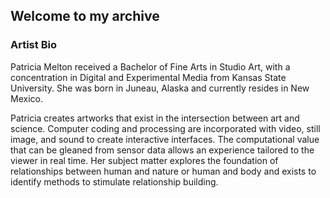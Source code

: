 ## Welcome to my archive

### Artist Bio

Patricia Melton received a Bachelor of Fine Arts in Studio Art, with a concentration in Digital and Experimental Media from Kansas State University. She was born in Juneau, Alaska and currently resides in New Mexico. 

Patricia creates artworks that exist in the intersection between art and science. Computer coding and processing are incorporated with video, still image, and sound to create interactive interfaces. The computational value that can be gleaned from sensor data allows an experience tailored to the viewer in real time. Her subject matter explores the foundation of relationships between human and nature or human and body and exists to identify methods to stimulate relationship building.


